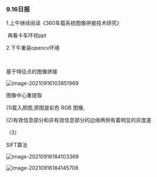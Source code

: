 ### 9.16日报

1.上午继续阅读《360车载系统图像拼接技术研究》

​            再看卡车环视ppt

2.下午重装opencv环境

​	



基于特征点的图像拼接

![image-20210916103851969](/home/cidi/.config/Typora/typora-user-images/image-20210916103851969.png)

图像中心重提取



(1)载入原图,原图是彩色 RGB 图像,

(2)有效信息部分和非有效信息部分的边缘两侧有着明显的灰度差

（3）



SIFT算法



![image-20210916184103369](/home/cidi/Desktop/code/1.png)

![image-20210916184145708](/home/cidi/Desktop/code/2.png)